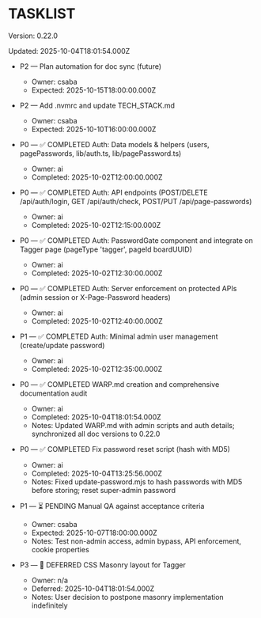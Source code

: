 # TASKLIST

Version: 0.22.0

Updated: 2025-10-04T18:01:54.000Z

- P2 — Plan automation for doc sync (future)
  - Owner: csaba
  - Expected: 2025-10-15T18:00:00.000Z

- P2 — Add .nvmrc and update TECH_STACK.md
  - Owner: csaba
  - Expected: 2025-10-10T16:00:00.000Z

- P0 — ✅ COMPLETED Auth: Data models & helpers (users, pagePasswords, lib/auth.ts, lib/pagePassword.ts)
  - Owner: ai
  - Completed: 2025-10-02T12:00:00.000Z

- P0 — ✅ COMPLETED Auth: API endpoints (POST/DELETE /api/auth/login, GET /api/auth/check, POST/PUT /api/page-passwords)
  - Owner: ai
  - Completed: 2025-10-02T12:15:00.000Z

- P0 — ✅ COMPLETED Auth: PasswordGate component and integrate on Tagger page (pageType 'tagger', pageId boardUUID)
  - Owner: ai
  - Completed: 2025-10-02T12:30:00.000Z

- P0 — ✅ COMPLETED Auth: Server enforcement on protected APIs (admin session or X-Page-Password headers)
  - Owner: ai
  - Completed: 2025-10-02T12:40:00.000Z

- P1 — ✅ COMPLETED Auth: Minimal admin user management (create/update password)
  - Owner: ai
  - Completed: 2025-10-02T12:35:00.000Z

- P0 — ✅ COMPLETED WARP.md creation and comprehensive documentation audit
  - Owner: ai
  - Completed: 2025-10-04T18:01:54.000Z
  - Notes: Updated WARP.md with admin scripts and auth details; synchronized all doc versions to 0.22.0

- P0 — ✅ COMPLETED Fix password reset script (hash with MD5)
  - Owner: ai
  - Completed: 2025-10-04T13:25:56.000Z
  - Notes: Fixed update-password.mjs to hash passwords with MD5 before storing; reset super-admin password

- P1 — ⏳ PENDING Manual QA against acceptance criteria
  - Owner: csaba
  - Expected: 2025-10-07T18:00:00.000Z
  - Notes: Test non-admin access, admin bypass, API enforcement, cookie properties

- P3 — 🚫 DEFERRED CSS Masonry layout for Tagger
  - Owner: n/a
  - Deferred: 2025-10-04T18:01:54.000Z
  - Notes: User decision to postpone masonry implementation indefinitely

